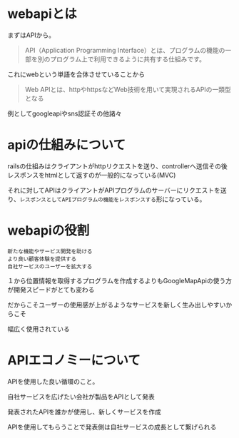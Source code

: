 # webapiとは

まずはAPIから。

>API（Application Programming Interface）とは、プログラムの機能の一部を別のプログラム上で利用できるように共有する仕組みです。

これにwebという単語を合体させていることから

>Web APIとは、httpやhttpsなどWeb技術を用いて実現されるAPIの一類型となる


例としてgoogleapiやsns認証その他諸々

# apiの仕組みについて

railsの仕組みはクライアントがhttpリクエストを送り、controllerへ送信その後レスポンスをhtmlとして返すのが一般的になっている(MVC)

それに対してAPIはクライアントがAPIプログラムのサーバーにリクエストを送り、`レスポンスとしてAPIプログラムの機能をレスポンスする`形になっている。

# webapiの役割

```
新たな機能やサービス開発を助ける
より良い顧客体験を提供する
自社サービスのユーザーを拡大する
```

１から位置情報を取得するプログラムを作成するよりもGoogleMapApiの使う方が開発スピードがとても変わる

だからこそユーザーの使用感が上がるようなサービスを新しく生み出しやすいからこそ

幅広く使用されている

# APIエコノミーについて

 APIを使用した良い循環のこと。

 自社サービスを広げたい会社が製品をAPIとして発表

 発表されたAPIを誰かが使用し、新しくサービスを作成

 APIを使用してもらうことで発表側は自社サービスの成長として繋げられる

 

